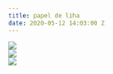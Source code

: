 ```yaml
---
title: papel de liha
date: 2020-05-12 14:03:00 Z
---
```


<img src="../uploads/washing1.jpg"/>

<br/>

<img src="../uploads/washing2.3.jpg"/>

<br/>

<img src="../uploads/washing3.1.jpg"/>

<br/><br/>
